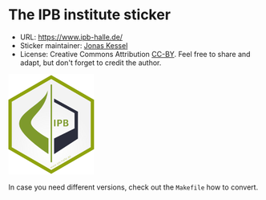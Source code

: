 # The IPB institute sticker

* URL: https://www.ipb-halle.de/
* Sticker maintainer: [Jonas Kessel](https://www.ipb-halle.de/en/employee/jonas-kessel/)
* License: Creative Commons Attribution
  [CC-BY](https://creativecommons.org/licenses/by/4.0/). Feel free to
  share and adapt, but don't forget to credit the author.

<p align = "left">
<img src="./IPB.png" height="200">
</p>

In case you need different versions, check out the `Makefile` how to convert.
